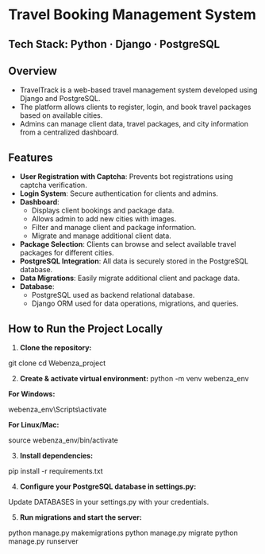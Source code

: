 # Travel Booking Management System
## Tech Stack: Python · Django · PostgreSQL


## Overview 

  - TravelTrack is a web-based travel management system developed using Django and PostgreSQL.
  - The platform allows clients to register, login, and book travel packages based on available cities.
  - Admins can manage client data, travel packages, and city information from a centralized dashboard.


## Features

- **User Registration with Captcha**: Prevents bot registrations using captcha verification.
- **Login System**: Secure authentication for clients and admins.
- **Dashboard**: 
  - Displays client bookings and package data.  
  - Allows admin to add new cities with images.  
  - Filter and manage client and package information.  
  - Migrate and manage additional client data.
- **Package Selection**: Clients can browse and select available travel packages for different cities.
- **PostgreSQL Integration**: All data is securely stored in the PostgreSQL database.
- **Data Migrations**: Easily migrate additional client and package data.
- **Database**:
  - PostgreSQL used as backend relational database. 
  - Django ORM used for data operations, migrations, and queries.


## How to Run the Project Locally

1. **Clone the repository:**

git clone <your-repo-url>
cd Webenza_project

2. **Create & activate virtual environment:**
python -m venv webenza_env

**For Windows:**

webenza_env\Scripts\activate


**For Linux/Mac:**

source webenza_env/bin/activate

3. **Install dependencies:**

pip install -r requirements.txt

4. **Configure your PostgreSQL database in settings.py:**

Update DATABASES in your settings.py with your credentials.

5. **Run migrations and start the server:**

python manage.py makemigrations
python manage.py migrate
python manage.py runserver

